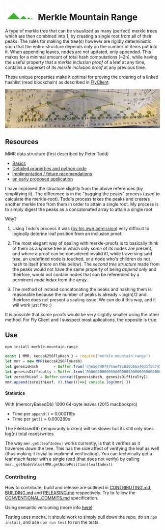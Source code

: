 # <img src="img/logo.png" alt="alt text" width="100" height="whatever"> Merkle Mountain Range

A type of merkle tree that can be visualized as many (perfect) merkle trees which are then combined into 1, by creating a single root from all of their peaks. The rules for making the tree(s) however are rigidly deterministic such that the entire structure depends only on the number of items put into it. When appending leaves, nodes are not updated, only appended. This makes for a minimal amount of total hash computations (~2n), while having the useful property that a _merkle inclusion proof_ of a leaf at any time, contains a superset of its _merkle inclusion proof_ at any previous time.

These unique properties make it optimal for proving the ordering of a linked hashlist (read blockchain) as described in [FlyClient](https://www.youtube.com/watch?v=BPNs9EVxWrA).


![alt text](img/mmr.jpg "Logo Title Text 1")


## Resources 

MMR data structure (first described by Peter Todd)
 
 - [Basics](https://github.com/opentimestamps/opentimestamps-server/blob/master/doc/merkle-mountain-range.md)
 - [Detailed properties and python code](https://github.com/proofchains/python-proofmarshal/blob/master/proofmarshal/mmr.py)
 - [implimentation / feture recomendations](https://github.com/mimblewimble/grin/blob/master/doc/mmr.md)
 - [an early proposed application](https://lists.linuxfoundation.org/pipermail/bitcoin-dev/2016-May/012715.html)


I have improved the structure slightly from the above references (by simplifying it). The difference is in the "bagging the peaks" process (used to calculate the merkle-root). Todd's process takes the peaks and creates another merkle tree from them in order to attain a single root. My process is to simply digest the peaks as a concatonated array to attain a single root.

Why?

1. Using Todd's process it was ([by his own admission](https://github.com/proofchains/python-proofmarshal/blob/master/proofmarshal/mmr.py#L139)) very difficult to logically deterine leaf position from an inclusion proof. 

2. The most elegant way of dealing with merkle-proofs is to basically think of them as a sparse tree in which only _some_ of its nodes are present, and where a proof can be considered invalid iff, while traversing said tree, an undefined node is touched, or a node who's children do not hash to itself (more on this below). The _second tree structure_ made from the peaks would not have the same property of being _append only_ and theirfore, would not contain nodes that can be referenced by a perminent _node index_ from the array.

3. The method of instead concatonating the peaks and hashing them is reasonable because the number of peaks is already ~log(n)/2 and theirfore does not present a scaling issue. We _can_ do it this way, and it will work just fine :)

It is possible that some proofs would be very slightly smaller using the other method. For Fly Client and I susspect most aplications, the opposite is true.


## Use

```
npm install merkle-mountain-range
```

```javascript
const { MMR, keccak256FlyHash } = require('merkle-mountain-range')
let mmr = new MMR(keccak256FlyHash)
let genesisHash       = Buffer.from('d4e56740f876aef8c010b86a40d5f56745a118d0906a34e69aec8c0db1cb8fa3','hex')
let genesisDifficulty = Buffer.from('0000000000000000000000000000000000000000000000000000000400000000','hex')
let zeroithLeaf = Buffer.concat([genesisHash, genesisDifficulty])
mmr.append(zeroithLeaf, 0).then(()=>{ console.log(mmr) })
```

#### Statistics

With (memoryBasedDb) 1000 64-byte leaves (2015 macbookpro)
 - Time per `append()` =  0.000119s
 - Time per `get()` =  0.000289s

The FileBasedDb (temporarily broken) will be slower but its still only does log(n) total reads/writes

The way `mmr.get(leafIndex)` works currently, is that it verifies as it traverses down the tree. This has the side affect of verifying the leaf as well (thus making it trivial to impliment verification). You can technically get a leaf much faster with a single read (that does not verify) by calling `mmr._getNodeValue(MMR.getNodePosition(leafIndex))`

### Contributing

How to contribute, build and release are outlined in [CONTRIBUTING.md](https://github.com/zmitton/pristine/blob/master/CONTRIBUTING.md), [BUILDING.md](https://github.com/zmitton/pristine/blob/master/BUILDING.md) and [RELEASING.md](https://github.com/zmitton/pristine/blob/master/RELEASING.md) respectively. Try to follow the [CONVENTIONAL_COMMITS.md](https://github.com/zmitton/pristine/blob/master/CONVENTIONAL_COMMITS.md) specification.

Using semantic versioning (more info [here](https://github.com/zmitton/pristine/blob/master/VERSIONING.md))

Testing uses mocha. It should work to simply pull down the repo, do an `npm install`, and use `npm run test` to run the tests.
